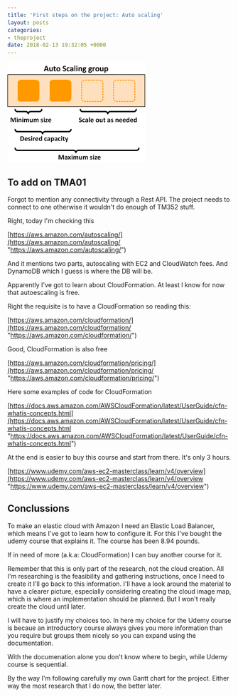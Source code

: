 ```yaml
---
title: 'First steps on the project: Auto scaling'
layout: posts
categories:
- theproject
date: 2018-02-13 19:32:05 +0000
---
```

![](/uploads/2018/02/13/as-basic-diagram.png)

## To add on TMA01

Forgot to mention any connectivity through a Rest API. The project needs to connect to one otherwise it wouldn't do enough of TM352 stuff.

Right, today I'm checking this

[https://aws.amazon.com/autoscaling/](https://aws.amazon.com/autoscaling/ "https://aws.amazon.com/autoscaling/")

And it mentions two parts, autoscaling with EC2 and CloudWatch fees. And DynamoDB which I guess is where the DB will be.

Apparently I've got to learn about CloudFormation. At least I know for now that autoescaling is free.

Right the requisite is to have a CloudFormation so reading this:

[https://aws.amazon.com/cloudformation/](https://aws.amazon.com/cloudformation/ "https://aws.amazon.com/cloudformation/")

Good, CloudFormation is also free

[https://aws.amazon.com/cloudformation/pricing/](https://aws.amazon.com/cloudformation/pricing/ "https://aws.amazon.com/cloudformation/pricing/")

Here some examples of code for CloudFormation

[https://docs.aws.amazon.com/AWSCloudFormation/latest/UserGuide/cfn-whatis-concepts.html](https://docs.aws.amazon.com/AWSCloudFormation/latest/UserGuide/cfn-whatis-concepts.html "https://docs.aws.amazon.com/AWSCloudFormation/latest/UserGuide/cfn-whatis-concepts.html")

At the end is easier to buy this course and start from there. It's only 3 hours.

[https://www.udemy.com/aws-ec2-masterclass/learn/v4/overview](https://www.udemy.com/aws-ec2-masterclass/learn/v4/overview "https://www.udemy.com/aws-ec2-masterclass/learn/v4/overview")

## Conclussions

To make an elastic cloud with Amazon I need an Elastic Load Balancer, which means I've got to learn how to configure it. For this I've bought the udemy course that explains it. The course has been 8.94 pounds.

If in need of more (a.k.a: CloudFormation) I can buy another course for it.

Remember that this is only part of the research, not the cloud creation. All I'm researching is the feasibility and gathering instructions, once I need to create it I'll go back to this information. I'll have a look around the material to have a clearer picture, especially considering creating the cloud image map, which is where an implementation should be planned. But I won't really create the cloud until later.

I will have to justify my choices too. In here my choice for the Udemy course is becaue an introductory course always gives you more information than you require but groups them nicely so you can expand using the documentation.

With the documenation alone you don't know where to begin, while Udemy course is sequential.

By the way I'm following carefully my own Gantt chart for the project. Either way the most research that I do now, the better later.